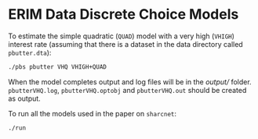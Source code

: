 # ERIM Data Discrete Choice Models

To estimate the simple quadratic (`QUAD`) model with a very high (`VHIGH`) interest rate  (assuming that there is a dataset in the data directory called `pbutter.dta`):

```bash
./pbs pbutter VHQ VHIGH+QUAD
```

When the model completes output and log files will be in the *output/* folder. `pbutterVHQ.log`,
`pbutterVHQ.optobj` and `pbutterVHQ.out` should be created as output.

To run all the models used in the paper on `sharcnet`:

```bash
./run
```
